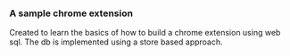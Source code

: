 ### A sample chrome extension

 Created to learn the basics of how to build a chrome extension using web sql.
 The db is implemented using a store based approach.